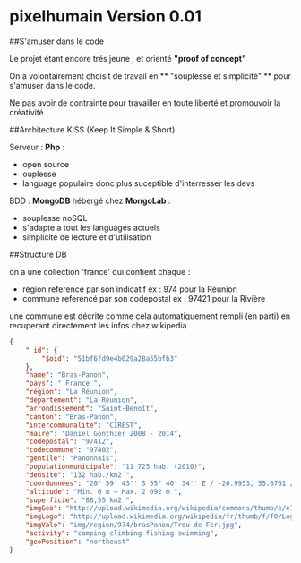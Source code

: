pixelhumain Version 0.01
===========

##S'amuser dans le code

  Le projet étant encore trés jeune , et orienté __"proof of concept"__
  
  On a volontairement choisit de travail en ** "souplesse et simplicité" ** pour s'amuser dans le code.
  
  Ne pas avoir de contrainte pour travailler en toute liberté et promouvoir la créativité

##Architecture KISS (Keep It Simple & Short)

Serveur : __Php__ :

  * open source
  * ouplesse
  * language populaire donc plus suceptible d'interresser les devs
 
BDD : __MongoDB__ hébergé chez __MongoLab__ :

  * souplesse noSQL
  * s'adapte a tout les languages actuels
  * simplicité de lecture et d'utilisation


##Structure DB 

on a une collection 'france'
qui contient chaque : 
* région referencé par son indicatif ex : 974 pour la Réunion
* commune referencé par son codepostal ex : 97421 pour la Rivière

une commune est décrite comme cela 
automatiquement rempli (en parti) en recuperant directement les infos chez wikipedia 
``` json
{
    "_id": {
        "$oid": "51bf6fd9e4b029a28a55bfb3"
    },
    "name": "Bras-Panon",
    "pays": " France ",
    "région": "La Réunion",
    "département": "La Réunion",
    "arrondissement": "Saint-Benoît",
    "canton": "Bras-Panon",
    "intercommunalité": "CIREST",
    "maire": "Daniel Gonthier 2008 - 2014",
    "codepostal": "97412",
    "codecommune": "97402",
    "gentilé": "Panonnais",
    "populationmunicipale": "11 725 hab. (2010)",
    "densité": "132 hab./km2 ",
    "coordonnées": "20° 59' 43'' S 55° 40' 34'' E / -20.9953, 55.6761 / -20.9953; 55.6761 20° 59' 43'' Sud 55° 40' 34'' Est / -20.9953, 55.6761 / -20.9953; 55.6761 ",
    "altitude": "Min. 0 m – Max. 2 092 m ",
    "superficie": "88,55 km2 ",
    "imgGeo": "http://upload.wikimedia.org/wikipedia/commons/thumb/e/e7/R%C3%A9union-Bras-Panon.png/280px-R%C3%A9union-Bras-Panon.png",
    "imgLogo": "http://upload.wikimedia.org/wikipedia/fr/thumb/f/f0/Logo-Bras-Panon.jpg/80px-Logo-Bras-Panon.jpg",
    "imgValo": "img/region/974/brasPanon/Trou-de-Fer.jpg",
    "activity": "camping climbing fishing swimming",
    "geoPosition": "northeast"
}
```
